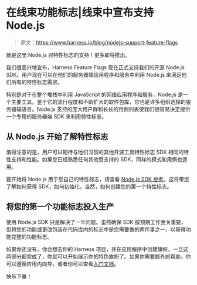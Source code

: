# 在线束功能标志|线束中宣布支持 Node.js

> 原文：<https://www.harness.io/blog/nodejs-support-feature-flags>

就是这里:Node.js 对特性标志的支持！更多即将推出。

我们很高兴地宣布，Harness Feature Flags 现在正式支持我们的开源 Node.js SDK。用户现在可以在他们的服务器端应用程序和服务中利用 Node.js 来满足他们所有的特性标志需求。

特别是对于在整个堆栈中利用 JavaScript 的网络应用程序和服务，Node.js 是一个主要工具。鉴于它的流行程度和不断扩大的软件包库，它也是许多组织选择的服务器端语言。Node.js 支持的庞大用户群和长长的用例列表使我们很容易决定提供一个专用的服务器端 SDK 来利用特性标志。

## 从 Node.js 开始了解特性标志

值得注意的是，用户可以期待与他们习惯的其他开源工具特性标志 SDK 相同的特性支持和性能。如果您已经熟悉任何其他受支持的 SDK，同样的模式和用例也适用。

要开始将 Node.js 用于您自己的特性标志，请查看 [Node.js SDK 参考](https://ngdocs.harness.io/article/3v7fclfg59-node-js-sdk-reference)。这将带您了解如何获得 SDK，如何初始化，当然，如何创建您的第一个特性标志。

## 将您的第一个功能标志投入生产

使用 Node.js SDK 只是解决了一半问题。虽然确保 SDK 按预期工作至关重要，但将您的功能或更改包装在代码库内的标志中是您需要做的两件事之一，以获得功能完整的功能标志。

如果你还没有，你会想去你的 Harness 项目，并在应用程序中创建旗帜。一旦这两部分都完成了，你就可以开始展示你的特色旗帜了。如果你需要额外的帮助，你可以遵循应用内向导，或者你可以查看[入门文档](https://ngdocs.harness.io/article/0a2u2ppp8s-getting-started-with-continuous-features)。

快乐下垂！
